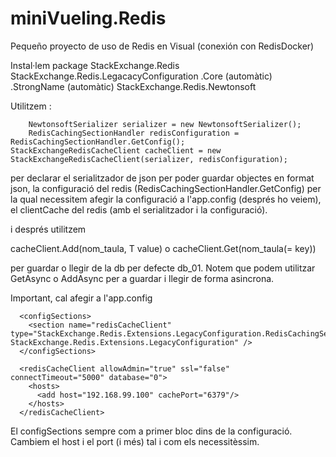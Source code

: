 # miniVueling.Redis
Pequeño proyecto de uso de Redis en Visual (conexión con RedisDocker)

Instal·lem package
	StackExchange.Redis
	StackExchange.Redis.LegacacyConfiguration
		                 .Core        (automàtic)
		                 .StrongName  (automàtic)
	StackExchange.Redis.Newtonsoft

Utilitzem :

        NewtonsoftSerializer serializer = new NewtonsoftSerializer();
        RedisCachingSectionHandler redisConfiguration = RedisCachingSectionHandler.GetConfig();
	StackExchangeRedisCacheClient cacheClient = new StackExchangeRedisCacheClient(serializer, redisConfiguration);

per declarar
el serialitzador de json per poder guardar objectes en format json,
la configuració del redis (RedisCachingSectionHandler.GetConfig) per la qual necessitem afegir la configuració a l'app.config (després ho veiem),
el clientCache del redis (amb el serialitzador i la configuració).

i després utilitzem 

cacheClient.Add<T>(nom_taula, T value) o 
cacheClient.Get<T>(nom_taula(= key)) 

per guardar o llegir de la db per defecte db_01. Notem que podem utilitzar GetAsync o AddAsync per a guardar i llegir de forma asincrona.


Important, cal afegir a l'app.config 

```
  <configSections>
    <section name="redisCacheClient" type="StackExchange.Redis.Extensions.LegacyConfiguration.RedisCachingSectionHandler, StackExchange.Redis.Extensions.LegacyConfiguration" />
  </configSections>
  
  <redisCacheClient allowAdmin="true" ssl="false" connectTimeout="5000" database="0">
    <hosts>
      <add host="192.168.99.100" cachePort="6379"/>
    </hosts>
  </redisCacheClient>
```
El configSections sempre com a primer bloc dins de la configuració.
Cambiem el host i el port (i més) tal i com els necessitèssim.
